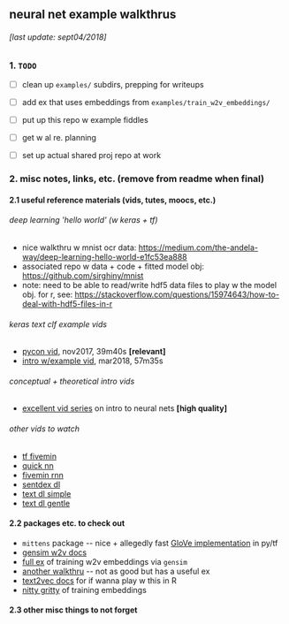 ## neural net example walkthrus 
###### [last update: sept04/2018] 


### 1. `TODO` 

- [ ] clean up `examples/` subdirs, prepping for writeups 
- [ ] add ex that uses embeddings from `examples/train_w2v_embeddings/`
- [ ] put up this repo w example fiddles 
- [ ] get w al re. planning 
- [ ] set up actual shared proj repo at work 




### 2. misc notes, links, etc. (remove from readme when final) 

#### 2.1 useful reference materials (vids, tutes, moocs, etc.) 

###### deep learning 'hello world' (w keras + tf)
- nice walkthru w mnist ocr data: https://medium.com/the-andela-way/deep-learning-hello-world-e1fc53ea888
- associated repo w data + code + fitted model obj: https://github.com/sirghiny/mnist
- note: need to be able to read/write hdf5 data files to play w the model obj. for r, see: https://stackoverflow.com/questions/15974643/how-to-deal-with-hdf5-files-in-r

###### keras text clf example vids 
- [pycon vid](https://www.youtube.com/watch?v=KcS6nVUT3Gc), nov2017, 39m40s **[relevant]**
- [intro w/example vid](https://www.youtube.com/watch?v=ZmCzrPVzDQI), mar2018, 57m35s

###### conceptual + theoretical intro vids 
- [excellent vid series](https://www.youtube.com/playlist?list=PLxt59R_fWVzT9bDxA76AHm3ig0Gg9S3So) on intro to neural nets **[high quality]** 

###### other vids to watch 

- [tf fivemin](https://www.youtube.com/watch?v=2FmcHiLCwTU)
- [quick nn](https://www.youtube.com/watch?v=p69khggr1Jo)
- [fivemin rnn](https://www.youtube.com/watch?v=cdLUzrjnlr4)
- [sentdex dl](https://www.youtube.com/watch?v=wQ8BIBpya2k)
- [text dl simple](https://www.youtube.com/watch?v=Io0VfObzntA)
- [text dl gentle](https://www.youtube.com/watch?v=Xgk1w0Vdx-0)



#### 2.2 packages etc. to check out 

- `mittens` package -- nice + allegedly fast [GloVe implementation](https://github.com/roamanalytics/mittens) in py/tf
- [gensim w2v docs](https://radimrehurek.com/gensim/models/word2vec.html)
- [full ex](http://kavita-ganesan.com/gensim-word2vec-tutorial-starter-code/#.W42P05MzpTY) of training w2v embeddings via `gensim`
- [another walkthru](https://rare-technologies.com/word2vec-tutorial/) -- not as good but has a useful ex
- [text2vec docs](http://text2vec.org/glove.html) for if wanna play w this in R 
- [nitty gritty](https://towardsdatascience.com/how-to-train-custom-word-embeddings-using-gpu-on-aws-f62727a1e3f6) of training embeddings 

#### 2.3 other misc things to not forget 

